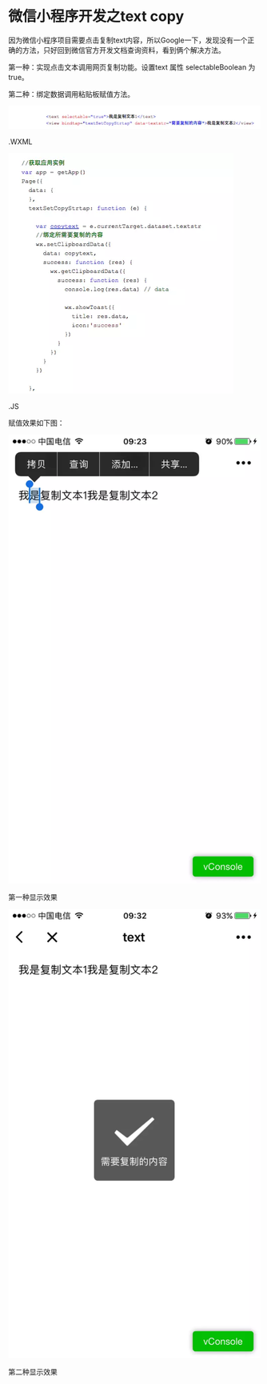 # 微信小程序开发之text copy

因为微信小程序项目需要点击复制text内容，所以Google一下，发现没有一个正确的方法，只好回到微信官方开发文档查询资料，看到俩个解决方法。

第一种：实现点击文本调用网页复制功能。设置text 属性 selectableBoolean 为true。

第二种：绑定数据调用粘贴板赋值方法。



![img](image-201809071726/image-20180907172501973.png)

.WXML



![img](image-201809071726/image-20180907172513151.png)

.JS

赋值效果如下图：



![img](image-201809071726/image-20180907172526405.png)

第一种显示效果



![img](image-201809071726/image-20180907172534469.png)

第二种显示效果